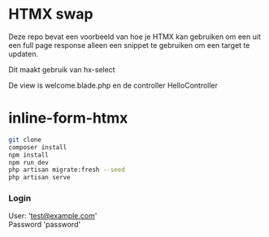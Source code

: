 # HTMX swap

Deze repo bevat een voorbeeld van hoe je HTMX kan gebruiken om 
een uit een full page response alleen een snippet te gebruiken om
een target te updaten.

Dit maakt gebruik van hx-select

De view is welcome.blade.php en de controller HelloController
# inline-form-htmx

```bash
git clone
composer install
npm install
npm run dev
php artisan migrate:fresh --seed
php artisan serve
```

### Login
User: 'test@example.com'  
Password 'password'

